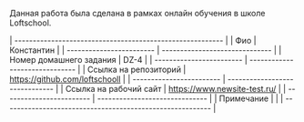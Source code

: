 Данная работа была сделана в рамках онлайн обучения в школе Loftschool.

| --------------------------------------------------------- |
| Фио                      | Константин                     |
| ------------------------ | ------------------------------ |
| Номер домашнего задания  | DZ-4                           |
| ------------------------ | ------------------------------ |
| Ссылка на репозиторий    | https://github.com/loftschooll |
| ------------------------ | ------------------------------ |
| Ссылка на рабочий сайт   | https://www.newsite-test.ru/   |
| ------------------------ | ------------------------------ |
| Примечание               |                                |
| --------------------------------------------------------- |